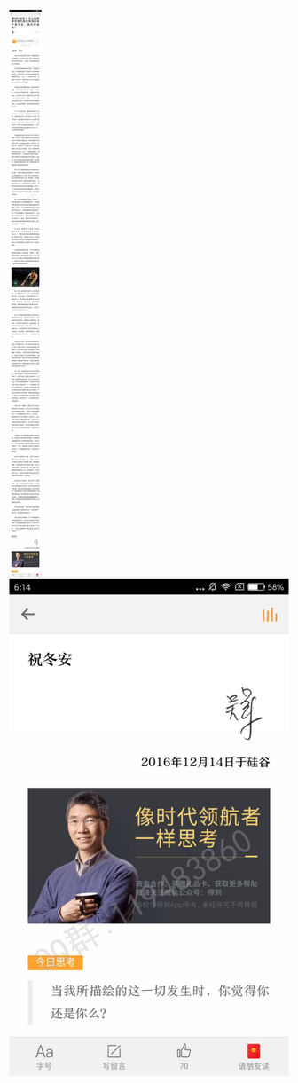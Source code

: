 ![](../images/第065封信丨当人造的器官替代我们身体的各个部分后，我们是谁呢？.jpg)
![](../images/第065封信丨当人造的器官替代我们身体的各个部分后，我们是谁呢？2.jpg)
